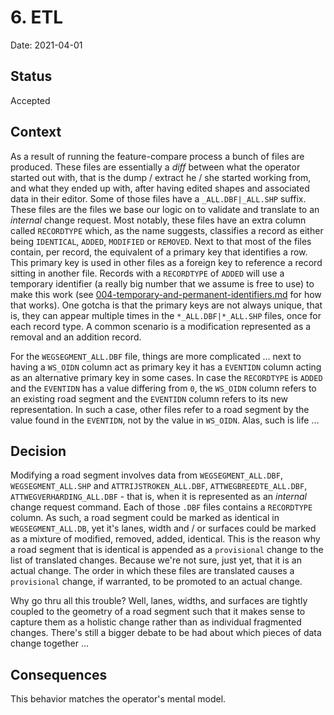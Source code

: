# 6. ETL

Date: 2021-04-01

## Status

Accepted

## Context

As a result of running the feature-compare process a bunch of files are produced. These files are essentially a _diff_ between what the operator started out with, that is the dump / extract he / she started working from, and what they ended up with, after having edited shapes and associated data in their editor. Some of those files have a `_ALL.DBF|_ALL.SHP` suffix. These files are the files we base our logic on to validate and translate to an _internal_ change request. Most notably, these files have an extra column called `RECORDTYPE` which, as the name suggests, classifies a record as either being `IDENTICAL`, `ADDED`, `MODIFIED` or `REMOVED`. Next to that most of the files contain, per record, the equivalent of a primary key that identifies a row. This primary key is used in other files as a foreign key to reference a record sitting in another file. Records with a `RECORDTYPE` of `ADDED` will use a temporary identifier (a really big number that we assume is free to use) to make this work (see [004-temporary-and-permanent-identifiers.md](004-temporary-and-permanent-identifiers.md) for how that works). One gotcha is that the primary keys are not always unique, that is, they can appear multiple times in the `*_ALL.DBF|*_ALL.SHP` files, once for each record type. A common scenario is a modification represented as a removal and an addition record.

For the `WEGSEGMENT_ALL.DBF` file, things are more complicated ... next to having a `WS_OIDN` column act as primary key it has a `EVENTIDN` column acting as an alternative primary key in some cases. In case the `RECORDTYPE` is `ADDED` and the `EVENTIDN` has a value differing from `0`, the `WS_OIDN` column refers to an existing road segment and the `EVENTIDN` column refers to its new representation. In such a case, other files refer to a road segment by the value found in the `EVENTIDN`, not by the value in `WS_OIDN`. Alas, such is life ...

## Decision

Modifying a road segment involves data from `WEGSEGMENT_ALL.DBF`, `WEGSEGMENT_ALL.SHP` and `ATTRIJSTROKEN_ALL.DBF`, `ATTWEGBREEDTE_ALL.DBF`, `ATTWEGVERHARDING_ALL.DBF` - that is, when it is represented as an _internal_ change request command. Each of those `.DBF` files contains a `RECORDTYPE` column. As such, a road segment could be marked as identical in `WEGSEGMENT_ALL.DB`, yet it's lanes, width and / or surfaces could be marked as a mixture of modified, removed, added, identical. This is the reason why a road segment that is identical is appended as a `provisional` change to the list of translated changes. Because we're not sure, just yet, that it is an actual change. The order in which these files are translated causes a `provisional` change, if warranted, to be promoted to an actual change.

Why go thru all this trouble? Well, lanes, widths, and surfaces are tightly coupled to the geometry of a road segment such that it makes sense to capture them as a holistic change rather than as individual fragmented changes. There's still a bigger debate to be had about which pieces of data change together ...

## Consequences

This behavior matches the operator's mental model.
